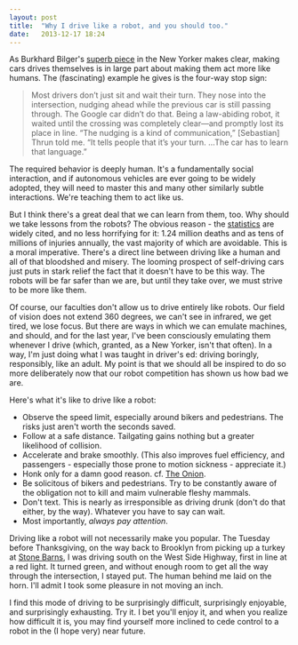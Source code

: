 ```yaml
---
layout: post
title:  "Why I drive like a robot, and you should too."
date:   2013-12-17 18:24
---
```


As Burkhard Bilger's [superb piece](http://www.newyorker.com/reporting/2013/11/25/131125fa_fact_bilger) in the New Yorker makes clear, making cars drives themselves is in large part about making them act more like humans. The (fascinating) example he gives is the four-way stop sign: 

> Most drivers don’t just sit and wait their turn. They nose into the intersection, nudging ahead while the previous car is still passing through. The Google car didn’t do that. Being a law-abiding robot, it waited until the crossing was completely clear—and promptly lost its place in line. “The nudging is a kind of communication,” \[Sebastian\] Thrun told me. “It tells people that it’s your turn. ...The car has to learn that language.”

The required behavior is deeply human. It's a fundamentally social interaction, and if autonomous vehicles are ever going to be widely adopted, they will need to master this and many other similarly subtle interactions. We're teaching them to act like us. 

But I think there's a great deal that we can learn from them, too. Why should we take lessons from the robots? The obvious reason - the [statistics](http://www.who.int/mediacentre/factsheets/fs358/en/) are widely cited, and no less horrifying for it: 1.24 million deaths and as tens of millions of injuries annually, the vast majority of which are avoidable. This is a moral imperative. There's a direct line between driving like a human and all of that bloodshed and misery. The looming prospect of self-driving cars just puts in stark relief the fact that it doesn't have to be this way. The robots will be far safer than we are, but until they take over, we must strive to be more like them. 

Of course, our faculties don't allow us to drive entirely like robots. Our field of vision does not extend 360 degrees, we can't see in infrared, we get tired, we lose focus. But there are ways in which we can emulate machines, and should, and for the last year, I've been consciously emulating them whenever I drive (which, granted, as a New Yorker, isn't that often). In a way, I'm just doing what I was taught in driver's ed: driving boringly, responsibly, like an adult. My point is that we should all be inspired to do so more deliberately now that our robot competition has shown us how bad we are. 

Here's what it's like to drive like a robot: 

* Observe the speed limit, especially around bikers and pedestrians. The risks just aren't worth the seconds saved.
* Follow at a safe distance. Tailgating gains nothing but a greater likelihood of collision. 
* Accelerate and brake smoothly. (This also improves fuel efficiency, and passengers - especially those prone to motion sickness - appreciate it.)
* Honk only for a damn good reason. cf. [The Onion](http://www.theonion.com/video/tired-of-traffic-a-new-dot-report-urges-drivers-ho,14144/).
* Be solicitous of bikers and pedestrians. Try to be constantly aware of the obligation not to kill and maim vulnerable fleshy mammals. 
* Don't text. This is nearly as irresponsible as driving drunk (don't do that either, by the way). Whatever you have to say can wait.
* Most importantly, *always pay attention*.

Driving like a robot will not necessarily make you popular. The Tuesday before Thanksgiving, on the way back to Brooklyn from picking up a turkey at [Stone Barns](http://www.stonebarnscenter.org/farm/news/gobble-gobble-gobble-thanksgiving-turkey.html), I was driving south on the West Side Highway, first in line at a red light. It turned green, and without enough room to get all the way through the intersection, I stayed put. The human behind me laid on the horn. I'll admit I took some pleasure in not moving an inch.  

I find this mode of driving to be surprisingly difficult, surprisingly enjoyable, and surprisingly exhausting. Try it. I bet you'll enjoy it, and when you realize how difficult it is, you may find yourself more inclined to cede control to a robot in the (I hope very) near future. 
